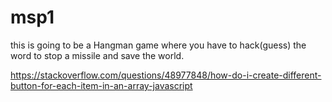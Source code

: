 # msp1
this is going to be a Hangman game where you have to hack(guess) the word to stop a missile and save the world.



https://stackoverflow.com/questions/48977848/how-do-i-create-different-button-for-each-item-in-an-array-javascript